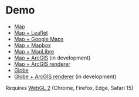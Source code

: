 # Demo

* [Map](https://demo.weatherlayers.com/map.html)
* [Map + Leaflet](https://demo.weatherlayers.com/map-leaflet.html)
* [Map + Google Maps](https://demo.weatherlayers.com/map-google-maps.html)
* [Map + Mapbox](https://demo.weatherlayers.com/map-mapbox.html)
* [Map + MapLibre](https://demo.weatherlayers.com/map-maplibre.html)
* [Map + ArcGIS](https://demo.weatherlayers.com/map-arcgis.html) \(in development\)
* [Map + ArcGIS renderer](https://demo.weatherlayers.com/map-arcgis-renderer.html)
* [Globe](https://demo.weatherlayers.com/globe.html)
* [Globe + ArcGIS renderer](https://demo.weatherlayers.com/globe-arcgis-renderer.html) \(in development\)

Requires [WebGL 2](https://caniuse.com/webgl2) \(Chrome, Firefox, Edge, Safari 15\)

